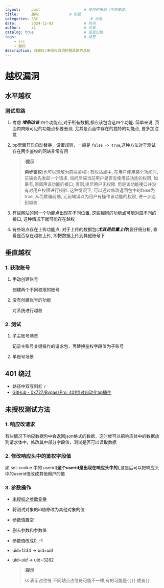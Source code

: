 ```yaml
---
layout:     post   				    # 使用的布局（不需要改）
title:      越权			    # 标题 
categories: SRC                        # 分类
date:       2024-12-03 				# 时间
author:     z1 						# 作者
catalog: true 						# 是否归档
tags:								# 标签
    - src
    - 越权
description: 对越权/未授权漏洞挖掘思路的总结
---
```

# 越权漏洞

## 水平越权

### 测试思路

1. 考虑 ***增删改查*** 四个功能点,对于所有数据,都应该包含这四个功能. 简单来说, 页面内肉眼可见的功能点都要去测, 尤其是页面中存在的独特的功能点, 要多加注意

2. bp里面开启自动替换，设置规则，一般是 `false -> true`,这种方法对于测试存在两步鉴权的网站非常有用

   > &#x2139;&#xfe0f;**提示**
   >
   > **两步鉴权**(也可以理解为前端鉴权): 有些站点中, 在用户使用某个功能时, 前端会先发起一个请求, 询问后端当前用户是否有使用该功能的权限, 如果有,则调用该功能的接口; 否则,提示用户无权限. 但是该功能接口并没有对用户权限进行校验. 这种情况下, 可以通过修改返回包中的false为true, 从而欺骗前端, 让前端误以为用户有操作该功能的权限, 进一步达到越权.

3. 有些网站的同一个功能点出现在不同位置, 这些相同的功能点可能对应不同的接口, 这种情况下就可能存在越权

4. 有些站点存在上传功能点, 对于上传的数据包(***尤其是批量上传***)要仔细分析, 查看是否存在越权上传, 即把数据上传到其他账号下

## 垂直越权

### 1. 获取账号

1. 手动创建账号

   创建两个不同权限的账号

2. 没有创建账号的功能

   对系统进行越权

### 2. 测试

1. 子主账号场景

   记录主账号关键操作的请求包，再替换鉴权字段值为子账号

2. 单账号场景

## 401 绕过

- 路径中双写斜杠 `/` 
- [GitHub - 0x727/BypassPro: 401绕过自动化bp插件](https://github.com/0x727/BypassPro)

## 未授权测试方法

### 1. 响应改请求

有些情况下响应数据包中会返回json格式的数据，这时候可以把响应体中的数据放到请求体中，修改其中部分字段值，测试是否可以读取数据

### 2. 修改响应头中的鉴权字段值

如 set-cookie 中的 userid(**这个userid是出现在响应头中的**),这是后可以把响应头中的userid值改成其他用户的值

### 3. 参数操作

- [未授权之参数变换](/2025/08/27/未授权之参数变换/)

- 将测试对象的id值修改为其他对象的值

- 参数值置空

- 删去参数和参数值

- 参数值改成0, -1

- uid=1234 -> uid=$uid$

- uid=$uid$ -> uid=3282

  > &#x2139;&#xfe0f;**提示**
  >
  > `$$` 表示占位符,不同站点占位符可能不一样,有的可能是`{{}}` 或者`{}`
